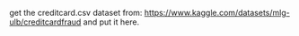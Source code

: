 get the creditcard.csv dataset from: https://www.kaggle.com/datasets/mlg-ulb/creditcardfraud and put it here.
